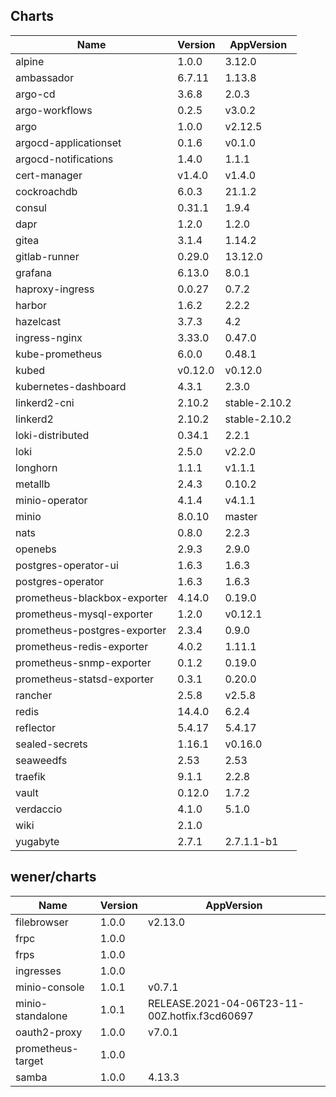 ## Charts

| Name | Version | AppVersion |
|------|---------|------------|
| alpine | 1.0.0 | 3.12.0 |
| ambassador | 6.7.11 | 1.13.8 |
| argo-cd | 3.6.8 | 2.0.3 |
| argo-workflows | 0.2.5 | v3.0.2 |
| argo | 1.0.0 | v2.12.5 |
| argocd-applicationset | 0.1.6 | v0.1.0 |
| argocd-notifications | 1.4.0 | 1.1.1 |
| cert-manager | v1.4.0 | v1.4.0 |
| cockroachdb | 6.0.3 | 21.1.2 |
| consul | 0.31.1 | 1.9.4 |
| dapr | 1.2.0 | 1.2.0 |
| gitea | 3.1.4 | 1.14.2 |
| gitlab-runner | 0.29.0 | 13.12.0 |
| grafana | 6.13.0 | 8.0.1 |
| haproxy-ingress | 0.0.27 | 0.7.2 |
| harbor | 1.6.2 | 2.2.2 |
| hazelcast | 3.7.3 | 4.2 |
| ingress-nginx | 3.33.0 | 0.47.0 |
| kube-prometheus | 6.0.0 | 0.48.1 |
| kubed | v0.12.0 | v0.12.0 |
| kubernetes-dashboard | 4.3.1 | 2.3.0 |
| linkerd2-cni | 2.10.2 | stable-2.10.2 |
| linkerd2 | 2.10.2 | stable-2.10.2 |
| loki-distributed | 0.34.1 | 2.2.1 |
| loki | 2.5.0 | v2.2.0 |
| longhorn | 1.1.1 | v1.1.1 |
| metallb | 2.4.3 | 0.10.2 |
| minio-operator | 4.1.4 | v4.1.1 |
| minio | 8.0.10 | master |
| nats | 0.8.0 | 2.2.3 |
| openebs | 2.9.3 | 2.9.0 |
| postgres-operator-ui | 1.6.3 | 1.6.3 |
| postgres-operator | 1.6.3 | 1.6.3 |
| prometheus-blackbox-exporter | 4.14.0 | 0.19.0 |
| prometheus-mysql-exporter | 1.2.0 | v0.12.1 |
| prometheus-postgres-exporter | 2.3.4 | 0.9.0 |
| prometheus-redis-exporter | 4.0.2 | 1.11.1 |
| prometheus-snmp-exporter | 0.1.2 | 0.19.0 |
| prometheus-statsd-exporter | 0.3.1 | 0.20.0 |
| rancher | 2.5.8 | v2.5.8 |
| redis | 14.4.0 | 6.2.4 |
| reflector | 5.4.17 | 5.4.17 |
| sealed-secrets | 1.16.1 | v0.16.0 |
| seaweedfs | 2.53 | 2.53 |
| traefik | 9.1.1 | 2.2.8 |
| vault | 0.12.0 | 1.7.2 |
| verdaccio | 4.1.0 | 5.1.0 |
| wiki | 2.1.0 |  |
| yugabyte | 2.7.1 | 2.7.1.1-b1 |

## wener/charts

| Name | Version | AppVersion |
|------|---------|------------|
| filebrowser | 1.0.0 | v2.13.0 |
| frpc | 1.0.0 |  |
| frps | 1.0.0 |  |
| ingresses | 1.0.0 |  |
| minio-console | 1.0.1 | v0.7.1 |
| minio-standalone | 1.0.1 | RELEASE.2021-04-06T23-11-00Z.hotfix.f3cd60697 |
| oauth2-proxy | 1.0.0 | v7.0.1 |
| prometheus-target | 1.0.0 |  |
| samba | 1.0.0 | 4.13.3 |
